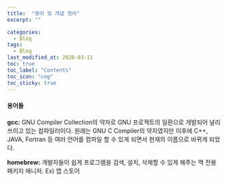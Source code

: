 ```yaml
---
title:  "용어 및 개념 정리"
excerpt: ""

categories:
  - Blog
tags:
  - Blog
last_modified_at: 2020-03-11 
toc: true
toc_label: "Contents"
toc_icon: "cog"
toc_sticky: true
---
```


#### 용어들

**gcc:** GNU Compiler Collection의 약자로 GNU 프로젝트의 일환으로 개발되어 널리 쓰이고 있는 컴파일러이다. 원래는 GNU C Compiler의 약자였지만 이후에 C++, JAVA, Fortran 등 여러 언어를 컴파일 할 수 있게 되면서 현재의 이름으로 바뀌게 되었다.

**homebrew:** 개발자들이 쉽게 프로그램을 검색, 설치, 삭제할 수 있게 해주는 맥 전용 패키지 매니저. Ex) 앱 스토어
